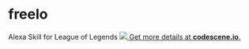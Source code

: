 # freelo
Alexa Skill for League of Legends
[![](https://codescene.io/projects/1246/status.svg) Get more details at **codescene.io**.](https://codescene.io/projects/1246/jobs/latest-successful/results)
